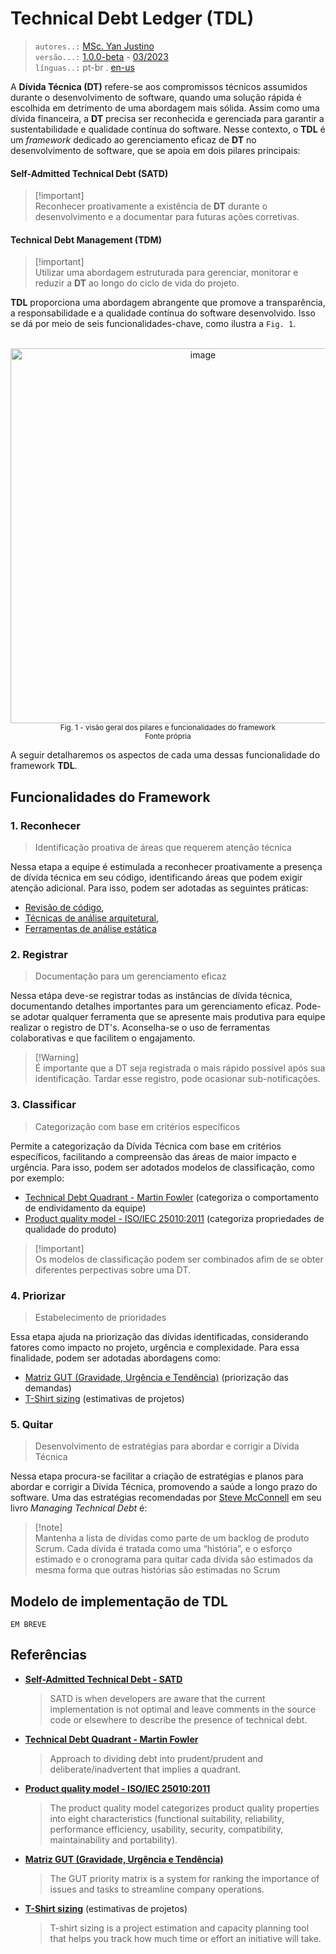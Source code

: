 # Technical Debt Ledger (TDL)
> `autores..:` [MSc. Yan Justino](https://github.com/yanjustino)  
> `versão...:` [1.0.0-beta]() - [03/2023]()  
> `línguas..:` pt-br . [en-us](README.md)

A **Dívida Técnica (DT)** refere-se aos compromissos técnicos assumidos durante o desenvolvimento de software, quando uma solução rápida é escolhida em detrimento de uma abordagem mais sólida. Assim como uma dívida financeira, a **DT** precisa ser reconhecida e gerenciada para garantir a sustentabilidade e qualidade contínua do software. Nesse contexto, o **TDL** é um _framework_ dedicado ao gerenciamento eficaz de **DT** no desenvolvimento de software, que se apoia em dois pilares principais:   

#### Self-Admitted Technical Debt (SATD)
> [!important]\
> Reconhecer proativamente a existência de **DT** durante o desenvolvimento e a documentar para futuras ações corretivas.

#### Technical Debt Management (TDM)
> [!important]\
> Utilizar uma abordagem estruturada para gerenciar, monitorar e reduzir a **DT** ao longo do ciclo de vida do projeto.

**TDL** proporciona uma abordagem abrangente que promove a transparência, a responsabilidade e a qualidade contínua do software desenvolvido. Isso se dá por meio de seis funcionalidades-chave, como ilustra a `Fig. 1`.

<p align="center">
  <br/>
  <img width="600" alt="image" src="https://github.com/yanjustino/td-ledger/assets/357114/e5bd7ace-9580-49c2-acbb-c58c558e1c4a">
  <br/>
  <small>Fig. 1 - visão geral dos pilares e funcionalidades do framework</small><br/>
  <small>Fonte própria</small>
</p>

A seguir detalharemos os aspectos de cada uma dessas funcionalidade do framework **TDL**.

## Funcionalidades do Framework

### 1. Reconhecer
> Identificação proativa de áreas que requerem atenção técnica

Nessa etapa a equipe é estimulada a reconhecer proativamente a presença de dívida técnica em seu código, identificando áreas que podem exigir atenção adicional.
Para isso, podem ser adotadas as seguintes práticas: 
- [Revisão de código](https://en.wikipedia.org/wiki/Code_review),
- [Técnicas de análise arquitetural](https://www.sciencedirect.com/topics/computer-science/architecture-analysis),
- [Ferramentas de análise estática](https://en.wikipedia.org/wiki/Static_program_analysis)

### 2. Registrar
> Documentação para um gerenciamento eficaz

Nessa etápa deve-se registrar todas as instâncias de dívida técnica, documentando detalhes importantes para um gerenciamento eficaz. Pode-se adotar qualquer ferramenta que se apresente mais produtiva para equipe realizar o registro de DT's. Aconselha-se o uso de ferramentas colaborativas e que facilitem o engajamento. 

> [!Warning]\
> É importante que a DT seja registrada o mais rápido possível após sua identificação. Tardar esse registro, pode ocasionar sub-notificações.

### 3. Classificar
> Categorização com base em critérios específicos

Permite a categorização da Dívida Técnica com base em critérios específicos, facilitando a compreensão das áreas de maior impacto e urgência. Para isso, podem ser adotados modelos de classificação, como por exemplo:

- [Technical Debt Quadrant - Martin Fowler](https://martinfowler.com/bliki/TechnicalDebtQuadrant.html) (categoriza o comportamento de endividamento da equipe)
- [Product quality model - ISO/IEC 25010:2011](https://www.iso.org/obp/ui/#iso:std:iso-iec:25010:ed-1:v1:en) (categoriza propriedades de qualidade do produto)

> [!important]\
> Os modelos de classificação podem ser combinados afim de se obter diferentes perpectivas sobre uma DT.

### 4. Priorizar
> Estabelecimento de prioridades

Essa etapa ajuda na priorização das dívidas identificadas, considerando fatores como impacto no projeto, urgência e complexidade. Para essa finalidade, podem ser adotadas abordagens como:

- [Matriz GUT (Gravidade, Urgência e Tendência)](https://www.sydle.com/blog/gut-priority-matrix-62d05b64675a2377260936ae) (priorização das demandas)
- [T-Shirt sizing](https://asana.com/resources/t-shirt-sizing) (estimativas de projetos)

### 5. Quitar
>Desenvolvimento de estratégias para abordar e corrigir a Dívida Técnica

Nessa etapa procura-se facilitar a criação de estratégias e planos para abordar e corrigir a Dívida Técnica, promovendo a saúde a longo prazo do software. Uma das estratégias recomendadas por [Steve McConnell](https://www.construx.com/uploadedfiles/resources/whitepapers/Managing%20Technical%20Debt.pdf) em seu livro _Managing Technical Debt_ é:

> [!note]\
>Mantenha a lista de dívidas como parte de um backlog de produto Scrum. Cada dívida é tratada como
>uma “história”, e o esforço estimado e o cronograma para quitar cada dívida são estimados da mesma forma que outras histórias são estimadas no Scrum


## Modelo de implementação de TDL
`EM BREVE`

## Referências
- [**Self-Admitted Technical Debt - SATD**](https://ieeexplore.ieee.org/search/searchresult.jsp?matchBoolean=true&queryText=%22Index%20Terms%22:Self-Admitted%20Technical%20Debt&newsearch=true)
  >SATD is when developers are aware that the current implementation is not optimal and leave comments in the source code or elsewhere to describe the presence of technical debt.
- [**Technical Debt Quadrant - Martin Fowler**](https://martinfowler.com/bliki/TechnicalDebtQuadrant.html)
  >Approach to dividing debt into prudent/prudent and deliberate/inadvertent that implies a quadrant.
- [**Product quality model - ISO/IEC 25010:2011**](https://www.iso.org/obp/ui/#iso:std:iso-iec:25010:ed-1:v1:en)
  >The product quality model categorizes product quality properties into eight characteristics (functional suitability, reliability, performance efficiency, usability, security, compatibility, maintainability and portability).
- [**Matriz GUT (Gravidade, Urgência e Tendência)**](https://www.sydle.com/blog/gut-priority-matrix-62d05b64675a2377260936ae)
  > The GUT priority matrix is a system for ranking the importance of issues and tasks to streamline company operations.
- [**T-Shirt sizing**](https://asana.com/resources/t-shirt-sizing) (estimativas de projetos)
  >T-shirt sizing is a project estimation and capacity planning tool that helps you track how much time or effort an initiative will take. 

